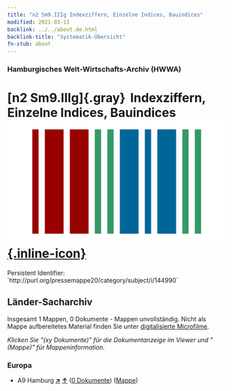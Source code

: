 ```yaml
---
title: "n2 Sm9.IIIg Indexziffern, Einzelne Indices, Bauindices"
modified: 2021-03-13
backlink: ../../about.de.html
backlink-title: "Systematik-Übersicht"
fn-stub: about
---
```


### Hamburgisches Welt-Wirtschafts-Archiv (HWWA)

# [n2 Sm9.IIIg]{.gray}&#8201; Indexziffern, Einzelne Indices, Bauindices &#160; [![Wikidata](/images/Wikidata-logo.svg "Wikidata"){.inline-icon}](http://www.wikidata.org/entity/Q104710430)

<div class="hint">Persistent Identifier: `http://purl.org/pressemappe20/category/subject/i/144990`</div>







## Länder-Sacharchiv




Insgesamt 1 Mappen, 0 Dokumente - Mappen unvollständig.
Nicht als Mappe aufbereitetes Material finden Sie unter [digitalisierte Microfilme](/film/h1_sh.de.html).

_Klicken Sie "(xy Dokumente)" für die Dokumentanzeige im Viewer und "(Mappe)" für Mappeninformation._




### Europa

- A9 Hamburg [**&nearr;**](../../../geo/i/140905/about.de.html "Hamburg (alle Mappen)") [**&uarr;**](../../../geo/about.de.html#A9 "Ländersystematik") (<a href="https://pm20.zbw.eu/iiifview/folder/sh/140905,144990" title="über: Hamburg : Indexziffern, Einzelne Indices, Bauindices" target="_blank">0 Dokumente</a>) ([Mappe](../../../../folder/sh/1409xx/140905/1449xx/144990/about.de.html))








